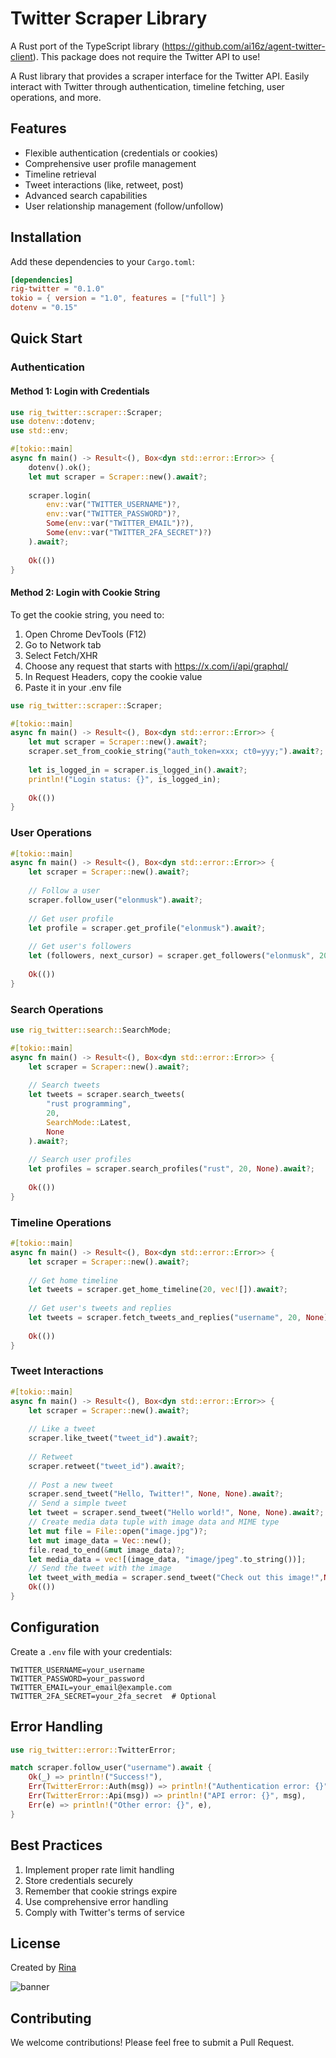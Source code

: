 # Twitter Scraper Library

A Rust port of the TypeScript library (https://github.com/ai16z/agent-twitter-client). This package does not require the Twitter API to use!

A Rust library that provides a scraper interface for the Twitter API. Easily interact with Twitter through authentication, timeline fetching, user operations, and more.

## Features

- Flexible authentication (credentials or cookies)
- Comprehensive user profile management
- Timeline retrieval
- Tweet interactions (like, retweet, post)
- Advanced search capabilities
- User relationship management (follow/unfollow)

## Installation

Add these dependencies to your `Cargo.toml`:

```toml
[dependencies]
rig-twitter = "0.1.0"
tokio = { version = "1.0", features = ["full"] }
dotenv = "0.15"
```

## Quick Start

### Authentication

#### Method 1: Login with Credentials

```rust
use rig_twitter::scraper::Scraper;
use dotenv::dotenv;
use std::env;

#[tokio::main]
async fn main() -> Result<(), Box<dyn std::error::Error>> {
    dotenv().ok();
    let mut scraper = Scraper::new().await?;
    
    scraper.login(
        env::var("TWITTER_USERNAME")?,
        env::var("TWITTER_PASSWORD")?,
        Some(env::var("TWITTER_EMAIL")?),
        Some(env::var("TWITTER_2FA_SECRET")?)
    ).await?;
    
    Ok(())
}
```

#### Method 2: Login with Cookie String
To get the cookie string, you need to:
1. Open Chrome DevTools (F12)
2. Go to Network tab
3. Select Fetch/XHR
4. Choose any request that starts with https://x.com/i/api/graphql/
5. In Request Headers, copy the cookie value
6. Paste it in your .env file

```rust
use rig_twitter::scraper::Scraper;

#[tokio::main]
async fn main() -> Result<(), Box<dyn std::error::Error>> {
    let mut scraper = Scraper::new().await?;
    scraper.set_from_cookie_string("auth_token=xxx; ct0=yyy;").await?;
    
    let is_logged_in = scraper.is_logged_in().await?;
    println!("Login status: {}", is_logged_in);
    
    Ok(())
}
```

### User Operations

```rust
#[tokio::main]
async fn main() -> Result<(), Box<dyn std::error::Error>> {
    let scraper = Scraper::new().await?;
    
    // Follow a user
    scraper.follow_user("elonmusk").await?;
    
    // Get user profile
    let profile = scraper.get_profile("elonmusk").await?;
    
    // Get user's followers
    let (followers, next_cursor) = scraper.get_followers("elonmusk", 20, None).await?;
    
    Ok(())
}
```

### Search Operations

```rust
use rig_twitter::search::SearchMode;

#[tokio::main]
async fn main() -> Result<(), Box<dyn std::error::Error>> {
    let scraper = Scraper::new().await?;
    
    // Search tweets
    let tweets = scraper.search_tweets(
        "rust programming",
        20,
        SearchMode::Latest,
        None
    ).await?;
    
    // Search user profiles
    let profiles = scraper.search_profiles("rust", 20, None).await?;
    
    Ok(())
}
```

### Timeline Operations

```rust
#[tokio::main]
async fn main() -> Result<(), Box<dyn std::error::Error>> {
    let scraper = Scraper::new().await?;
    
    // Get home timeline
    let tweets = scraper.get_home_timeline(20, vec![]).await?;
    
    // Get user's tweets and replies
    let tweets = scraper.fetch_tweets_and_replies("username", 20, None).await?;
    
    Ok(())
}
```

### Tweet Interactions

```rust
#[tokio::main]
async fn main() -> Result<(), Box<dyn std::error::Error>> {
    let scraper = Scraper::new().await?;
    
    // Like a tweet
    scraper.like_tweet("tweet_id").await?;
    
    // Retweet
    scraper.retweet("tweet_id").await?;
    
    // Post a new tweet
    scraper.send_tweet("Hello, Twitter!", None, None).await?;
    // Send a simple tweet
    let tweet = scraper.send_tweet("Hello world!", None, None).await?;
    // Create media data tuple with image data and MIME type
    let mut file = File::open("image.jpg")?;
    let mut image_data = Vec::new();
    file.read_to_end(&mut image_data)?;
    let media_data = vec![(image_data, "image/jpeg".to_string())];
    // Send the tweet with the image
    let tweet_with_media = scraper.send_tweet("Check out this image!",None,Some(media_data)).await?;
    Ok(())
}
```

## Configuration

Create a `.env` file with your credentials:

```env
TWITTER_USERNAME=your_username
TWITTER_PASSWORD=your_password
TWITTER_EMAIL=your_email@example.com
TWITTER_2FA_SECRET=your_2fa_secret  # Optional
```

## Error Handling

```rust
use rig_twitter::error::TwitterError;

match scraper.follow_user("username").await {
    Ok(_) => println!("Success!"),
    Err(TwitterError::Auth(msg)) => println!("Authentication error: {}", msg),
    Err(TwitterError::Api(msg)) => println!("API error: {}", msg),
    Err(e) => println!("Other error: {}", e),
}
```

## Best Practices

1. Implement proper rate limit handling
2. Store credentials securely
3. Remember that cookie strings expire
4. Use comprehensive error handling
5. Comply with Twitter's terms of service

## License

Created by [Rina](https://x.com/Rina_RIG)

![banner](https://github.com/user-attachments/assets/b2e37bc8-7fe9-4285-a85b-c41dae9d288b)

## Contributing

We welcome contributions! Please feel free to submit a Pull Request.
